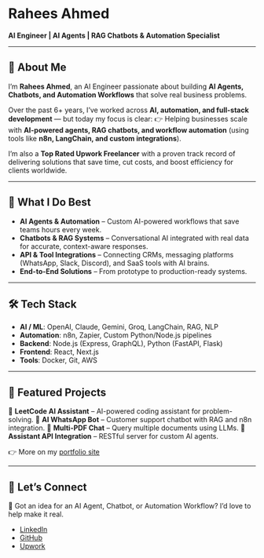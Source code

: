 # Rahees Ahmed

**AI Engineer | AI Agents | RAG Chatbots & Automation Specialist**

---

## 👋 About Me

I’m **Rahees Ahmed**, an AI Engineer passionate about building **AI Agents, Chatbots, and Automation Workflows** that solve real business problems.

Over the past 6+ years, I’ve worked across **AI, automation, and full-stack development** — but today my focus is clear:
👉 Helping businesses scale with **AI-powered agents, RAG chatbots, and workflow automation** (using tools like **n8n, LangChain, and custom integrations**).

I’m also a **Top Rated Upwork Freelancer** with a proven track record of delivering solutions that save time, cut costs, and boost efficiency for clients worldwide.

---

## 🚀 What I Do Best

* **AI Agents & Automation** – Custom AI-powered workflows that save teams hours every week.
* **Chatbots & RAG Systems** – Conversational AI integrated with real data for accurate, context-aware responses.
* **API & Tool Integrations** – Connecting CRMs, messaging platforms (WhatsApp, Slack, Discord), and SaaS tools with AI brains.
* **End-to-End Solutions** – From prototype to production-ready systems.

---

## 🛠️ Tech Stack

* **AI / ML**: OpenAI, Claude, Gemini, Groq, LangChain, RAG, NLP
* **Automation**: n8n, Zapier, Custom Python/Node.js pipelines
* **Backend**: Node.js (Express, GraphQL), Python (FastAPI, Flask)
* **Frontend**: React, Next.js
* **Tools**: Docker, Git, AWS

---

## 📌 Featured Projects

🔹 **LeetCode AI Assistant** – AI-powered coding assistant for problem-solving.
🔹 **AI WhatsApp Bot** – Customer support chatbot with RAG and n8n integration.
🔹 **Multi-PDF Chat** – Query multiple documents using LLMs.
🔹 **Assistant API Integration** – RESTful server for custom AI agents.

👉 More on my [portfolio site](https://raheesahmed.vercel.app/)

---

## 🤝 Let’s Connect

💬 Got an idea for an AI Agent, Chatbot, or Automation Workflow?
I’d love to help make it real.

* [LinkedIn](https://linkedin.com/in/raheesahmed)
* [GitHub](https://github.com/raheesahmed)
* [Upwork](https://upwork.com/freelancers/raheesahmed)

